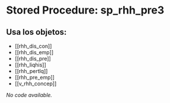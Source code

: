 # Stored Procedure: sp_rhh_pre3

## Usa los objetos:
- [[rhh_dis_con]]
- [[rhh_dis_emp]]
- [[rhh_dis_pre]]
- [[rhh_liqhis]]
- [[rhh_pertlq]]
- [[rhh_pre_emp]]
- [[v_rhh_concep]]

*No code available.*
